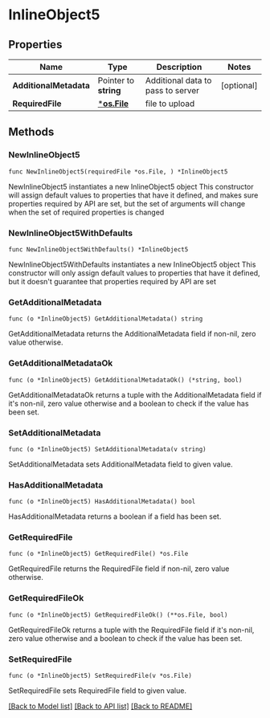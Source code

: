 # InlineObject5

## Properties

Name | Type | Description | Notes
------------ | ------------- | ------------- | -------------
**AdditionalMetadata** | Pointer to **string** | Additional data to pass to server | [optional] 
**RequiredFile** | [***os.File**](*os.File.md) | file to upload | 

## Methods

### NewInlineObject5

`func NewInlineObject5(requiredFile *os.File, ) *InlineObject5`

NewInlineObject5 instantiates a new InlineObject5 object
This constructor will assign default values to properties that have it defined,
and makes sure properties required by API are set, but the set of arguments
will change when the set of required properties is changed

### NewInlineObject5WithDefaults

`func NewInlineObject5WithDefaults() *InlineObject5`

NewInlineObject5WithDefaults instantiates a new InlineObject5 object
This constructor will only assign default values to properties that have it defined,
but it doesn't guarantee that properties required by API are set

### GetAdditionalMetadata

`func (o *InlineObject5) GetAdditionalMetadata() string`

GetAdditionalMetadata returns the AdditionalMetadata field if non-nil, zero value otherwise.

### GetAdditionalMetadataOk

`func (o *InlineObject5) GetAdditionalMetadataOk() (*string, bool)`

GetAdditionalMetadataOk returns a tuple with the AdditionalMetadata field if it's non-nil, zero value otherwise
and a boolean to check if the value has been set.

### SetAdditionalMetadata

`func (o *InlineObject5) SetAdditionalMetadata(v string)`

SetAdditionalMetadata sets AdditionalMetadata field to given value.

### HasAdditionalMetadata

`func (o *InlineObject5) HasAdditionalMetadata() bool`

HasAdditionalMetadata returns a boolean if a field has been set.

### GetRequiredFile

`func (o *InlineObject5) GetRequiredFile() *os.File`

GetRequiredFile returns the RequiredFile field if non-nil, zero value otherwise.

### GetRequiredFileOk

`func (o *InlineObject5) GetRequiredFileOk() (**os.File, bool)`

GetRequiredFileOk returns a tuple with the RequiredFile field if it's non-nil, zero value otherwise
and a boolean to check if the value has been set.

### SetRequiredFile

`func (o *InlineObject5) SetRequiredFile(v *os.File)`

SetRequiredFile sets RequiredFile field to given value.



[[Back to Model list]](../README.md#documentation-for-models) [[Back to API list]](../README.md#documentation-for-api-endpoints) [[Back to README]](../README.md)


